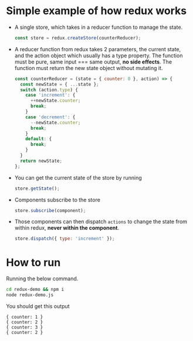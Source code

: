 # Simple example of how redux works

- A single store, which takes in a reducer function to manage the state.

  ```js
  const store = redux.createStore(counterReducer);
  ```

- A reducer function from redux takes 2 parameters, the current state, and the action object which usually has a type property. The function must be pure, same input === same output, **no side effects**. The function must return the new state object without mutating it.

  ```js
  const counterReducer = (state = { counter: 0 }, action) => {
    const newState = { ...state };
    switch (action.type) {
      case 'increment': {
        ++newState.counter;
        break;
      }
      case 'decrement': {
        --newState.counter;
        break;
      }
      default: {
        break;
      }
    }
    return newState;
  };
  ```

- You can get the current state of the store by running

  ```js
  store.getState();
  ```

- Components subscribe to the store

  ```js
  store.subscribe(component);
  ```

- Those components can then dispatch `actions` to change the state from within redux, **never within the component**.

  ```js
  store.dispatch({ type: 'increment' });
  ```

# How to run

Running the below command.

```bash
cd redux-demo && npm i
node redux-demo.js
```

You should get this output

```
{ counter: 1 }
{ counter: 2 }
{ counter: 3 }
{ counter: 2 }
```
